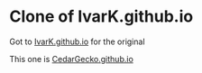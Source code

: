 # Clone of IvarK.github.io
Got to [IvarK.github.io](IvarK.github.io) for the original

This one is [CedarGecko.github.io](cedargecko.github.io)
